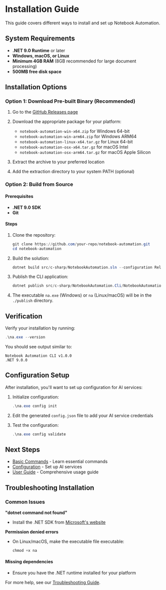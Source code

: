 # Installation Guide

This guide covers different ways to install and set up Notebook Automation.

## System Requirements

- **.NET 9.0 Runtime** or later
- **Windows, macOS, or Linux**
- **Minimum 4GB RAM** (8GB recommended for large document processing)
- **500MB free disk space**

## Installation Options

### Option 1: Download Pre-built Binary (Recommended)

1. Go to the [GitHub Releases page](https://github.com/your-repo/notebook-automation/releases)
2. Download the appropriate package for your platform:
   - `notebook-automation-win-x64.zip` for Windows 64-bit
   - `notebook-automation-win-arm64.zip` for Windows ARM64
   - `notebook-automation-linux-x64.tar.gz` for Linux 64-bit
   - `notebook-automation-osx-x64.tar.gz` for macOS Intel
   - `notebook-automation-osx-arm64.tar.gz` for macOS Apple Silicon

3. Extract the archive to your preferred location
4. Add the extraction directory to your system PATH (optional)

### Option 2: Build from Source

#### Prerequisites

- **.NET 9.0 SDK**
- **Git**

#### Steps

1. Clone the repository:

   ```powershell
   git clone https://github.com/your-repo/notebook-automation.git
   cd notebook-automation
   ```

2. Build the solution:

   ```powershell
   dotnet build src/c-sharp/NotebookAutomation.sln --configuration Release
   ```

3. Publish the CLI application:

   ```powershell
   dotnet publish src/c-sharp/NotebookAutomation.Cli/NotebookAutomation.Cli.csproj --configuration Release --output ./publish
   ```

4. The executable `na.exe` (Windows) or `na` (Linux/macOS) will be in the `./publish` directory.

## Verification

Verify your installation by running:

```powershell
.\na.exe --version
```

You should see output similar to:

```
Notebook Automation CLI v1.0.0
.NET 9.0.0
```

## Configuration Setup

After installation, you'll want to set up configuration for AI services:

1. Initialize configuration:

   ```powershell
   .\na.exe config init
   ```

2. Edit the generated `config.json` file to add your AI service credentials
3. Test the configuration:

   ```powershell
   .\na.exe config validate
   ```

## Next Steps

- [Basic Commands](basic-commands.md) - Learn essential commands
- [Configuration](../configuration/index.md) - Set up AI services
- [User Guide](../user-guide/index.md) - Comprehensive usage guide

## Troubleshooting Installation

### Common Issues

**"dotnet command not found"**

- Install the .NET SDK from [Microsoft's website](https://dotnet.microsoft.com/download)

**Permission denied errors**

- On Linux/macOS, make the executable file executable:

  ```powershell
  chmod +x na
  ```

#### Missing dependencies

- Ensure you have the .NET runtime installed for your platform

For more help, see our [Troubleshooting Guide](../troubleshooting/index.md).
